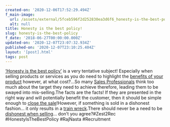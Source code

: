 ```yaml
---
created-on: '2020-12-06T17:52:29.494Z'
f_main-image:
  url: /assets/external/5fceb596f2d252830ea3d6f6_honesty-is-the-best-policy.jpg
  alt: null
title: Honesty is the best policy!
slug: honesty-is-the-best-policy
f_date: '2018-06-27T00:00:00.000Z'
updated-on: '2020-12-07T23:07:32.934Z'
published-on: '2020-12-07T23:10:25.404Z'
layout: '[post].html'
tags: post
---
```


[‘Honesty is the best policy’](#) is a very tentative subject! Especially when selling products or services as you do need to highlight the [benefits of your product](#) however, at what cost?...So many [Sales Professionals](#) think too much about the target they need to achieve therefore, leading them to be swayed into mis-selling.The facts are the facts! If they are presented in the right way and will potentially benefit the customer, then it should be simple enough to [close the sale](#)!However, if something is sold in a dishonest fashion… it only results in a [train wreck](#).There should never be a need to be [dishonest when selling](#)… don’t you agree?#Zest2Rec #HonestyIsTheBestPolicy #RajNasta #Recruitment
